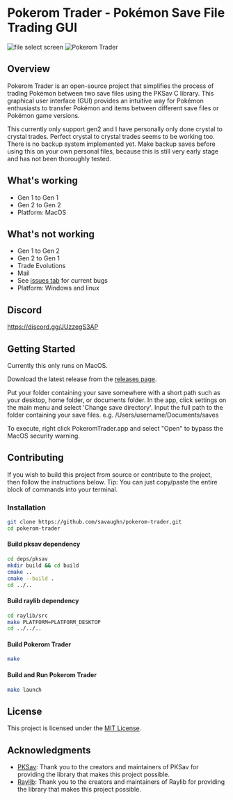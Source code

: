 # Pokerom Trader - Pokémon Save File Trading GUI

![file select screen](https://github.com/savaughn/pokerom-trader/assets/25937456/77095008-ae24-4a1c-9045-5a818d0046ec)
![Pokerom Trader](https://github.com/savaughn/pokerom-trader/assets/25937456/c55aa92e-24ef-4ddf-931c-44c58d384621)

## Overview

Pokerom Trader is an open-source project that simplifies the process of trading Pokémon between two save files using the PKSav C library. This graphical user interface (GUI) provides an intuitive way for Pokémon enthusiasts to transfer Pokémon and items between different save files or Pokémon game versions.

This currently only support gen2 and I have personally only done crystal to crystal trades. Perfect crystal to crystal trades seems to be working too. There is no backup system implemented yet. Make backup saves before using this on your own personal files, because this is still very early stage and has not been thoroughly tested. 

## What's working
- Gen 1 to Gen 1
- Gen 2 to Gen 2
- Platform: MacOS

## What's not working
- Gen 1 to Gen 2
- Gen 2 to Gen 1
- Trade Evolutions
- Mail
- See [issues tab](https://github.com/savaughn/pokerom-trader/issues) for current bugs 
- Platform: Windows and linux

## Discord
https://discord.gg/JUzzegS3AP

## Getting Started
Currently this only runs on MacOS.

Download the latest release from the [releases page](https://github.com/savaughn/pokerom-trader/releases).

Put your folder containing your save somewhere with a short path such as your desktop, home folder, or documents folder.
In the app, click settings on the main menu and select 'Change save directory'. Input the full path to the folder containing your save files.
e.g. /Users/username/Documents/saves

To execute, right click PokeromTrader.app and select "Open" to bypass the MacOS security warning.

## Contributing
If you wish to build this project from source or contribute to the project, then follow the instructions below. Tip: You can just copy/paste the entire block of commands into your terminal.
### Installation

   ```bash
   git clone https://github.com/savaughn/pokerom-trader.git
   cd pokerom-trader
   ```

   #### Build pksav dependency

   ```bash
   cd deps/pksav
   mkdir build && cd build
   cmake ..
   cmake --build .
   cd ../..
   ```

   #### Build raylib dependency

   ```bash
   cd raylib/src
   make PLATFORM=PLATFORM_DESKTOP
   cd ../../..
   ```

   #### Build Pokerom Trader

   ```bash
   make
   ```

   #### Build and Run Pokerom Trader

   ```bash
   make launch
   ```

## License

This project is licensed under the [MIT License](LICENSE).

## Acknowledgments

- [PKSav](https://github.com/ncorgan/pksav): Thank you to the creators and maintainers of PKSav for providing the library that makes this project possible.
- [Raylib](www.github.com/raysan5/raylib): Thank you to the creators and maintainers of Raylib for providing the library that makes this project possible.
